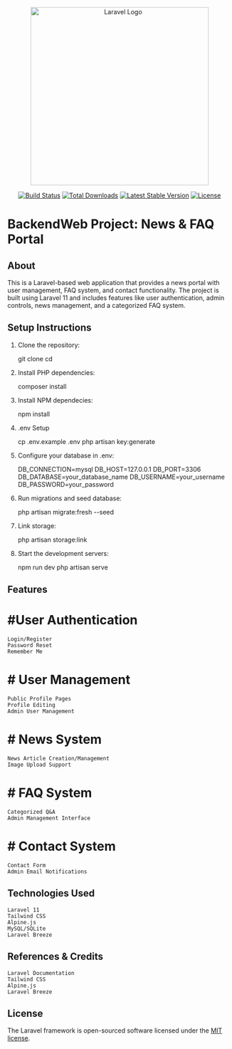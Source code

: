 <p align="center"><a href="https://laravel.com" target="_blank"><img src="https://raw.githubusercontent.com/laravel/art/master/logo-lockup/5%20SVG/2%20CMYK/1%20Full%20Color/laravel-logolockup-cmyk-red.svg" width="400" alt="Laravel Logo"></a></p>

<p align="center">
<a href="https://github.com/laravel/framework/actions"><img src="https://github.com/laravel/framework/workflows/tests/badge.svg" alt="Build Status"></a>
<a href="https://packagist.org/packages/laravel/framework"><img src="https://img.shields.io/packagist/dt/laravel/framework" alt="Total Downloads"></a>
<a href="https://packagist.org/packages/laravel/framework"><img src="https://img.shields.io/packagist/v/laravel/framework" alt="Latest Stable Version"></a>
<a href="https://packagist.org/packages/laravel/framework"><img src="https://img.shields.io/packagist/l/laravel/framework" alt="License"></a>
</p>



# BackendWeb Project: News & FAQ Portal

## About
This is a Laravel-based web application that provides a news portal with user management, FAQ system, and contact functionality. The project is built using Laravel 11 and includes features like user authentication, admin controls, news management, and a categorized FAQ system.

## Setup Instructions

1. Clone the repository:

    git clone <your-repository-url>
    cd <project-directory>

2. Install PHP dependencies:

    composer install

3. Install NPM dependecies:

    npm install

4. .env Setup

    cp .env.example .env
    php artisan key:generate

5. Configure your database in .env:

    DB_CONNECTION=mysql
    DB_HOST=127.0.0.1
    DB_PORT=3306
    DB_DATABASE=your_database_name
    DB_USERNAME=your_username
    DB_PASSWORD=your_password

6. Run migrations and seed database:

    php artisan migrate:fresh --seed

7. Link storage:

    php artisan storage:link

8. Start the development servers:

    npm run dev
    php artisan serve



## Features
#   #User Authentication
    Login/Register
    Password Reset
    Remember Me
#   # User Management
    Public Profile Pages
    Profile Editing
    Admin User Management
#   # News System
    News Article Creation/Management
    Image Upload Support
#   # FAQ System
    Categorized Q&A
    Admin Management Interface
#   # Contact System
    Contact Form
    Admin Email Notifications

## Technologies Used
    Laravel 11
    Tailwind CSS
    Alpine.js
    MySQL/SQLite
    Laravel Breeze

## References & Credits
    Laravel Documentation
    Tailwind CSS
    Alpine.js
    Laravel Breeze



## License

The Laravel framework is open-sourced software licensed under the [MIT license](https://opensource.org/licenses/MIT).